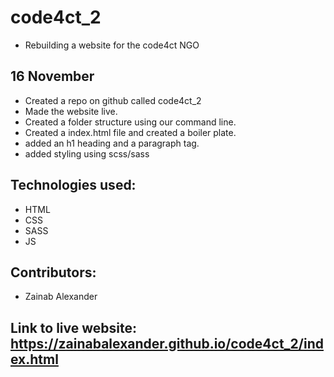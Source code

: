 # code4ct_2
- Rebuilding a website for the code4ct NGO

## 16 November
- Created a repo on github called code4ct_2
- Made the website live.
- Created a folder structure using our command
  line.
- Created a index.html file and created a boiler     plate.
- added an h1 heading and a paragraph tag.
- added styling using scss/sass

## Technologies used:
- HTML
- CSS 
- SASS
- JS

## Contributors:
- Zainab Alexander


## Link to live website: https://zainabalexander.github.io/code4ct_2/index.html